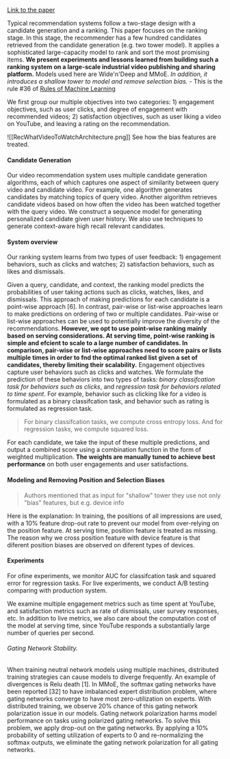 [Link to the paper](https://daiwk.github.io/assets/youtube-multitask.pdf)

Typical recommendation systems follow a two-stage design with a candidate generation and a ranking. This paper focuses on the ranking stage. In this stage, the recommender has a few hundred candidates retrieved from the candidate generation (e.g. two tower model). It applies a sophisticated large-capacity model to rank and sort the most promising items.
**We present experiments and lessons learned from building such a ranking system on a large-scale industrial video publishing and sharing platform.**
Models used here are Wide'n'Deep and MMoE. *In addition, it introduces a shallow tower to model and remove selection bias.* - This is the rule #36 of [Rules of Machine Learning](obsidian://open?vault=Obsidian%20Vault&file=Rules%20of%20Machine%20Learning)

We first group our multiple objectives into two categories: 1) engagement objectives, such as user clicks, and degree of engagement with recommended videos; 2) satisfaction objectives, such as user liking a video on YouTube, and leaving a rating on the recommendation.

![[RecWhatVideoToWatchArchitecture.png]]
See how the bias features are treated.

#### Candidate Generation
Our video recommendation system uses multiple candidate generation algorithms, each of which captures one aspect of similarity between query video and candidate video. For example, one algorithm generates candidates by matching topics of query video. Another algorithm retrieves candidate videos based on how often the video has been watched together with the query video. We construct a sequence model for generating personalized candidate given user history. We also use techniques to generate context-aware high recall relevant candidates.

#### System overview
Our ranking system learns from two types of user feedback: 1) engagement behaviors, such as clicks and watches; 2) satisfaction behaviors, such as likes and dismissals.

Given a query, candidate, and context, the ranking model predicts the probabilities of user taking actions such as clicks, watches, likes, and dismissals. This approach of making predictions for each candidate is a point-wise approach [6]. In contrast, pair-wise or list-wise approaches learn to make predictions on ordering of two or multiple candidates. Pair-wise or list-wise approaches can be used to potentially improve the diversity of the recommendations. **However, we opt to use point-wise ranking mainly based on serving considerations. At serving time, point-wise ranking is simple and efcient to scale to a large number of candidates. In comparison, pair-wise or list-wise approaches need to score pairs or lists multiple times in order to fnd the optimal ranked list given a set of candidates, thereby limiting their scalability.**
Engagement objectives capture user behaviors such as clicks and watches. We formulate the prediction of these behaviors into two types of tasks: *binary classifcation task for behaviors such as clicks*, and *regression task for behaviors related to time spent*.
For example, behavior such as clicking like for a video is formulated as a binary classifcation task, and behavior such as rating is formulated as regression task. 

> For binary classifcation tasks, we compute cross entropy loss.
> And for regression tasks, we compute squared loss.

For each candidate, we take the input of these multiple predictions, and output a combined score using a combination function in the form of weighted multiplication. **The weights are manually tuned to achieve best performance** on both user engagements and user satisfactions.

#### Modeling and Removing Position and Selection Biases
> Authors mentioned that as input for "shallow" tower they use not only "bias" features, but e.g. device info

Here is the explanation:
In training, the positions of all impressions are used, with a 10% feature drop-out rate to prevent
our model from over-relying on the position feature. At serving time, position feature is treated as missing. The reason why we cross position feature with device feature is that diferent position
biases are observed on diferent types of devices.

#### Experiments
For ofine experiments, we monitor AUC for classifcation task and squared error for regression tasks. For live experiments, we conduct A/B testing comparing with production system.

We examine multiple engagement metrics such as time spent at YouTube, and satisfaction metrics such as rate of dismissals, user survey responses, etc. In addition to live metrics, we also care about the computation cost of the model at serving time, since YouTube responds a substantially large number of queries per second.

###### Gating Network Stability. 
When training neutral network models using multiple machines, distributed training strategies can cause models to diverge frequently. An example of divergences is Relu death [1]. In MMoE, the softmax gating networks have been reported [32] to have imbalanced expert distribution problem, where gating networks converge to have most zero-utilization on experts. With distributed training, we observe 20% chance of this gating network polarization issue in our models. Gating network polarization harms model performance on tasks using polarized gating networks. To solve this problem, we apply drop-out on the gating networks. By applying a 10% probability of setting utilization of experts to 0 and re-normalizing the softmax outputs, we eliminate the gating network polarization for all gating networks.

